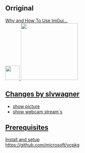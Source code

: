 ## Orriginal 
[Why and How To Use ImGui...](https://youtu.be/U1BnzWX194Q)  
<a href="https://youtu.be/U1BnzWX194Q" target="_blank"><img src="https://yt3.ggpht.com/ytc/AKedOLTFcCOoDXsUzwTEq9FB2t1IfX_lubtgVHsa6VqliQ=s176-c-k-c0x00ffffff-no-rj" width="45" link="https://youtu.be/U1BnzWX194Q"> <a href="https://youtu.be/U1BnzWX194Q" target="_blank"><img src="https://www.gstatic.com/youtube/img/branding/youtubelogo/svg/youtubelogo.svg" width="180" link="https://www.youtube.com/c/CodeTechandTutorials">  

## Changes by slvwagner

- show picture 
- show webcam stream`s

## Prerequisites
Install and setup \
https://github.com/microsoft/vcpkg